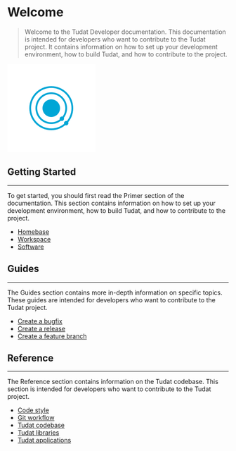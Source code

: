 

# Welcome

> Welcome to the Tudat Developer documentation. This documentation is
intended for developers who want to contribute to the Tudat project.
It contains information on how to set up your development environment,
how to build Tudat, and how to contribute to the project.

![!logo.svg](assets/images/logo.svg)

## Getting Started

---

To get started, you should first read the Primer
section of the documentation. This section contains information on
how to set up your development environment, how to build Tudat, and
how to contribute to the project.

- [Homebase](primer/homebase.md)
- [Workspace](primer/workspace.md)
- [Software](primer/software.md)

## Guides

---

The Guides section contains more in-depth
information on specific topics. These guides are intended for
developers who want to contribute to the Tudat project.

- [Create a bugfix](guides/create-bugfix.md)
- [Create a release](guides/create-release.md)
- [Create a feature branch](guides/create-feature.md)

## Reference

---

The Reference section contains information
on the Tudat codebase. This section is intended for developers who
want to contribute to the Tudat project.

- [Code style](reference/code-style.md)
- [Git workflow](reference/git-workflow.md)
- [Tudat codebase](reference/tudat-codebase.md)
- [Tudat libraries](reference/tudat-libraries.md)
- [Tudat applications](reference/tudat-applications.md)


[//]: # ()
[//]: # (## Commands)

[//]: # ()
[//]: # (* `mkdocs new [dir-name]` - Create a new project.)

[//]: # (* `mkdocs serve` - Start the live-reloading docs server.)

[//]: # (* `mkdocs build` - Build the documentation site.)

[//]: # (* `mkdocs -h` - Print help message and exit.)

[//]: # ()
[//]: # (## Project layout)

[//]: # ()
[//]: # (    mkdocs.yml    # The configuration file.)

[//]: # (    docs/)

[//]: # (        index.md  # The documentation homepage.)

[//]: # (        ...       # Other markdown pages, images and other files.)

[//]: # ()
